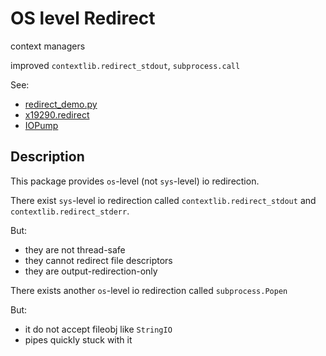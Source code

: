 # OS level Redirect

context managers

improved `contextlib.redirect_stdout`, `subprocess.call`

See:
- [redirect_demo.py](x19290/redirect/redirect_demo.py)
- [x19290.redirect](x19290/redirect/redirect.py)
- [IOPump](x19290/iopump/iopump.py)

## Description

This package provides `os`-level (not `sys`-level) io redirection.

There exist `sys`-level io redirection called
`contextlib.redirect_stdout` and `contextlib.redirect_stderr`.

But:
- they are not thread-safe
- they cannot redirect file descriptors
- they are output-redirection-only

There exists another `os`-level io redirection called `subprocess.Popen`

But:
- it do not accept fileobj like `StringIO`
- pipes quickly stuck with it
